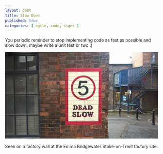 ```yaml
---
layout: post
title: Slow Down
published: true
categories: [ agile, code, signs ]
---
```


You periodic reminder to stop implementing code as fast as possible and slow down, maybe 
write a unit test or two :)

![slow down](/img/posts/slow-down/slow-down.jpg)

Seen on a factory wall at the Emma Bridgewater Stoke-on-Trent factory site.

